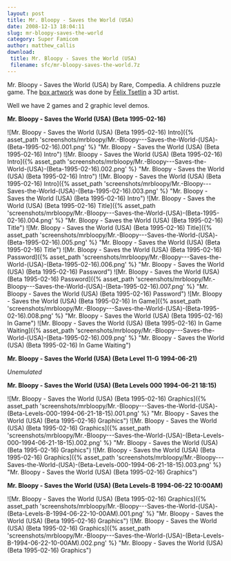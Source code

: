 ```yaml
---
layout: post
title: Mr. Bloopy - Saves the World (USA)
date: 2008-12-13 18:04:11
slug: mr-bloopy-saves-the-world
category: Super Famicom
author: matthew_callis
download:
 title: Mr. Bloopy - Saves the World (USA)
 filename: sfc/mr-bloopy-saves-the-world.7z
---
```


Mr. Bloopy - Saves the World (USA) by Rare, Compedia. A childrens puzzle game. The [box artwork](http://www.felix-3d.com/html/ds_5pa_03bl.htm "Mr. Bloopy Box Art") was done by [Felix Tsetlin](http://www.felix-3d.com/ "Felix Tsetlin") a 3D artist.

Well we have 2 games and 2 graphic level demos.

**Mr. Bloopy - Saves the World (USA) (Beta 1995-02-16)**

![Mr. Bloopy - Saves the World (USA) (Beta 1995-02-16) Intro]({% asset_path 'screenshots/mrbloopy/Mr.-Bloopy---Saves-the-World-(USA)-(Beta-1995-02-16).001.png' %} "Mr. Bloopy - Saves the World (USA) (Beta 1995-02-16) Intro")
![Mr. Bloopy - Saves the World (USA) (Beta 1995-02-16) Intro]({% asset_path 'screenshots/mrbloopy/Mr.-Bloopy---Saves-the-World-(USA)-(Beta-1995-02-16).002.png' %} "Mr. Bloopy - Saves the World (USA) (Beta 1995-02-16) Intro")
![Mr. Bloopy - Saves the World (USA) (Beta 1995-02-16) Intro]({% asset_path 'screenshots/mrbloopy/Mr.-Bloopy---Saves-the-World-(USA)-(Beta-1995-02-16).003.png' %} "Mr. Bloopy - Saves the World (USA) (Beta 1995-02-16) Intro")
![Mr. Bloopy - Saves the World (USA) (Beta 1995-02-16) Title]({% asset_path 'screenshots/mrbloopy/Mr.-Bloopy---Saves-the-World-(USA)-(Beta-1995-02-16).004.png' %} "Mr. Bloopy - Saves the World (USA) (Beta 1995-02-16) Title")
![Mr. Bloopy - Saves the World (USA) (Beta 1995-02-16) Title]({% asset_path 'screenshots/mrbloopy/Mr.-Bloopy---Saves-the-World-(USA)-(Beta-1995-02-16).005.png' %} "Mr. Bloopy - Saves the World (USA) (Beta 1995-02-16) Title")
![Mr. Bloopy - Saves the World (USA) (Beta 1995-02-16) Password]({% asset_path 'screenshots/mrbloopy/Mr.-Bloopy---Saves-the-World-(USA)-(Beta-1995-02-16).006.png' %} "Mr. Bloopy - Saves the World (USA) (Beta 1995-02-16) Password")
![Mr. Bloopy - Saves the World (USA) (Beta 1995-02-16) Password]({% asset_path 'screenshots/mrbloopy/Mr.-Bloopy---Saves-the-World-(USA)-(Beta-1995-02-16).007.png' %} "Mr. Bloopy - Saves the World (USA) (Beta 1995-02-16) Password")
![Mr. Bloopy - Saves the World (USA) (Beta 1995-02-16) In Game]({% asset_path 'screenshots/mrbloopy/Mr.-Bloopy---Saves-the-World-(USA)-(Beta-1995-02-16).008.png' %} "Mr. Bloopy - Saves the World (USA) (Beta 1995-02-16) In Game")
![Mr. Bloopy - Saves the World (USA) (Beta 1995-02-16) In Game Waiting]({% asset_path 'screenshots/mrbloopy/Mr.-Bloopy---Saves-the-World-(USA)-(Beta-1995-02-16).009.png' %} "Mr. Bloopy - Saves the World (USA) (Beta 1995-02-16) In Game Waiting")

**Mr. Bloopy - Saves the World (USA) (Beta Level 11-G 1994-06-21)**

_Unemulated_

**Mr. Bloopy - Saves the World (USA) (Beta Levels 000 1994-06-21 18:15)**

![Mr. Bloopy - Saves the World (USA) (Beta 1995-02-16) Graphics]({% asset_path 'screenshots/mrbloopy/Mr.-Bloopy---Saves-the-World-(USA)-(Beta-Levels-000-1994-06-21-18-15).001.png' %} "Mr. Bloopy - Saves the World (USA) (Beta 1995-02-16) Graphics")
![Mr. Bloopy - Saves the World (USA) (Beta 1995-02-16) Graphics]({% asset_path 'screenshots/mrbloopy/Mr.-Bloopy---Saves-the-World-(USA)-(Beta-Levels-000-1994-06-21-18-15).002.png' %} "Mr. Bloopy - Saves the World (USA) (Beta 1995-02-16) Graphics")
![Mr. Bloopy - Saves the World (USA) (Beta 1995-02-16) Graphics]({% asset_path 'screenshots/mrbloopy/Mr.-Bloopy---Saves-the-World-(USA)-(Beta-Levels-000-1994-06-21-18-15).003.png' %} "Mr. Bloopy - Saves the World (USA) (Beta 1995-02-16) Graphics")

**Mr. Bloopy - Saves the World (USA) (Beta Levels-B 1994-06-22 10:00AM)**

![Mr. Bloopy - Saves the World (USA) (Beta 1995-02-16) Graphics]({% asset_path 'screenshots/mrbloopy/Mr.-Bloopy---Saves-the-World-(USA)-(Beta-Levels-B-1994-06-22-10-00AM).001.png' %} "Mr. Bloopy - Saves the World (USA) (Beta 1995-02-16) Graphics")
![Mr. Bloopy - Saves the World (USA) (Beta 1995-02-16) Graphics]({% asset_path 'screenshots/mrbloopy/Mr.-Bloopy---Saves-the-World-(USA)-(Beta-Levels-B-1994-06-22-10-00AM).002.png' %} "Mr. Bloopy - Saves the World (USA) (Beta 1995-02-16) Graphics")
